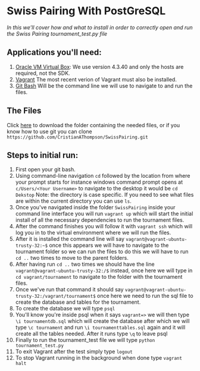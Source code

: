 # Swiss Pairing With PostGreSQL
*In this we'll cover how and what to install in order
to correctly open and run the Swiss Pairing tournament_test.py file*

## Applications you'll need:
1. [Oracle VM Virtual Box](https://www.virtualbox.org/wiki/Download_Old_Builds_4_3): We use version 4.3.40 and only the hosts are required, not the SDK.
2. [Vagrant](https://www.vagrantup.com/downloads.html) The most recent verion of Vagrant must also be installed.
3. [Git Bash](https://git-scm.com/downloads) Will be the command line we will use to navigate to and run the files.

## The Files
Click [here](https://github.com/CristianAThompson/SwissPairing/archive/master.zip) to download the folder containing the needed files, or if you know how to use git you can clone `https://github.com/CristianAThompson/SwissPairing.git`

## Steps to initial run:

1. First open your git bash.
2. Using command-line navigation `cd` followed by the location from where your prompt starts for instance windows command prompt opens at `c/Users/<Your Username>` to navigate to the desktop it would be `cd Dekstop` Note: the directory is case specific. If you need to see what files are within the current directory you can use `ls`.
3. Once you've navigated inside the folder `SwissPairing` inside your command line interface you will run `vagrant up` which will start the initial install of all the necessary dependencies to run the tournament files.
4. After the command finishes you will follow it with `vagrant ssh` which will log you in to the virtual environment where we will run the files.
5. After it is installed the command line will say `vagrant@vagrant-ubuntu-trusty-32:~$` once this appears we will have to navigate to the tournament folder so we can run the files to do this we will have to run `cd ..` two times to move to the parent folders.
6. After having run `cd ..` two times we should have the line `vagrant@vagrant-ubuntu-trusty-32:/$` instead, once here we will type in `cd vagrant/tournament` to navigate to the folder with the tournament files.
7. Once we've run that command it should say `vagrant@vagrant-ubuntu-trusty-32:/vagrant/tournament$` once here we need to run the sql file to create the database and tables for the tournament.
8. To create the database we will type `psql`
9. You'll know you're inside psql when it says `vagrant=>` we will then type `\i tournamentdb.sql` which will create the database after which we will type `\c tournament` and run `\i tournamenttables.sql` again and it will create all the tables needed. After it runs type `\q` to leave psql
10. Finally to run the tournament_test file we will type `python tournament_test.py`
11. To exit Vagrant after the test simply type `logout`
12. To stop Vagrant running in the background when done type `vagrant halt`
